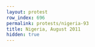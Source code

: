 ```yaml
---
layout: protest
row_index: 696
permalink: protests/nigeria-93
title: Nigeria, August 2011
hidden: true
---
```

